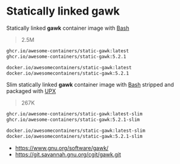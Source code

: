 # Statically linked gawk

Statically linked **gawk** container image with [Bash]

> 2.5M

```bash
ghcr.io/awesome-containers/static-gawk:latest
ghcr.io/awesome-containers/static-gawk:5.2.1

docker.io/awesomecontainers/static-gawk:latest
docker.io/awesomecontainers/static-gawk:5.2.1
```

Slim statically linked **gawk** container image with [Bash] stripped and
packaged with [UPX]

> 267K

```bash
ghcr.io/awesome-containers/static-gawk:latest-slim
ghcr.io/awesome-containers/static-gawk:5.2.1-slim

docker.io/awesomecontainers/static-gawk:latest-slim
docker.io/awesomecontainers/static-gawk:5.2.1-slim
```

* <https://www.gnu.org/software/gawk/>
* <https://git.savannah.gnu.org/cgit/gawk.git>

[Bash]: https://github.com/awesome-containers/static-bash
[UPX]: https://upx.github.io/
